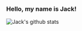### Hello, my name is Jack!

![Jack's github stats](https://github-readme-stats.vercel.app/api?username=jackdmiller&show_icons=true&hide_border=true)
